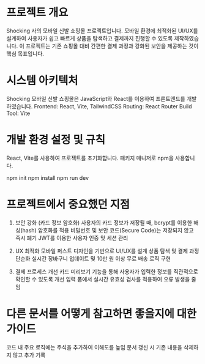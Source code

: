 # 프로젝트 개요

Shocking 사의 모바일 신발 쇼핑몰 프로젝트입니다.
모바일 환경에 최적화된 UI/UX를 설계하여 사용자가 쉽고 빠르게 상품을 탐색하고 결제까지 진행할 수 있도록 제작하였습니다.
이 프로젝트는 기존 쇼핑몰 대비 간편한 결제 과정과 강화된 보안을 제공하는 것이 핵심 목표입니다.

# 시스템 아키텍처

Shocking 모바일 신발 쇼핑몰은 JavaScript와 React를 이용하여 프론트엔드를 개발하였습니다.
Frontend: React, Vite, TailwindCSS
Routing: React Router
Build Tool: Vite

# 개발 환경 설정 및 규칙

React, Vite를 사용하여 프로젝트를 초기화합니다.
패키지 매니저로 npm을 사용합니다.

npm init
npm install
npm run dev

# 프로젝트에서 중요했던 지점

1. 보안 강화 (카드 정보 암호화)
   사용자의 카드 정보가 저장될 때, bcrypt를 이용한 해싱(hash) 암호화를 적용
   비밀번호 및 보안 코드(Secure Code)는 저장되지 않고 즉시 폐기
   JWT를 이용한 사용자 인증 및 세션 관리

2. UX 최적화
   모바일 퍼스트 디자인을 기반으로 UI/UX를 설계
   상품 탐색 및 결제 과정 단순화
   실시간 장바구니 업데이트 및 10만 원 이상 무료 배송 로직 구현

3. 결제 프로세스 개선
   카드 미리보기 기능을 통해 사용자가 입력한 정보를 직관적으로 확인할 수 있도록 개선
   입력 폼에서 실시간 유효성 검사를 적용하여 오류 발생을 줄임

# 다른 문서를 어떻게 참고하면 좋을지에 대한 가이드

코드 내 주요 로직에는 주석을 추가하여 이해도를 높임
문서 갱신 시 기존 내용을 삭제하지 않고 추가 기록
